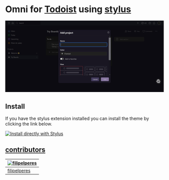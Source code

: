 # Omni for [Todoist](https://todoist.com/) using [stylus](https://add0n.com/stylus.html)

![Screenshot](./printscreen.png)

## Install

If you have the stylus extension installed you can install the theme by clicking the link below.

[![Install directly with Stylus](https://img.shields.io/badge/Install%20directly%20with-Stylus-00adad.svg)](https://github.com/filipelperes/omni-todoist/raw/main/todoist.user.css)

## [contributors](https://github.com/filipelperes/omni-todoist/graphs/contributors)

| [![filipelperes](https://avatars2.githubusercontent.com/u/7967904?v=3&s=70)](https://github.com/filipelperes) |
| -------------------------------------------------------------------------------------------------------- |
| [filipelperes](https://github.com/filipelperes)                                                             |
